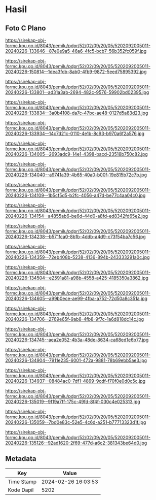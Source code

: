 # Hasil

## Foto C Plano

https://sirekap-obj-formc.kpu.go.id/8043/pemilu/pdpr/52/02/09/20/05/5202092005011-20240226-133646--87e0e9a5-46a6-4fc5-bcb7-56b352fc059f.jpg

https://sirekap-obj-formc.kpu.go.id/8043/pemilu/pdpr/52/02/09/20/05/5202092005011-20240226-150814--1dea3fdb-8ab0-4fb9-9872-5eed75895392.jpg

https://sirekap-obj-formc.kpu.go.id/8043/pemilu/pdpr/52/02/09/20/05/5202092005011-20240226-133801--ad31a3ab-2694-482c-9576-59902bd02395.jpg

https://sirekap-obj-formc.kpu.go.id/8043/pemilu/pdpr/52/02/09/20/05/5202092005011-20240226-133834--3a0b4108-da7c-47bc-ae48-0127d5a83d23.jpg

https://sirekap-obj-formc.kpu.go.id/8043/pemilu/pdpr/52/02/09/20/05/5202092005011-20240226-133934--14c7d21c-0110-4e1b-8c93-b970a6f2a576.jpg

https://sirekap-obj-formc.kpu.go.id/8043/pemilu/pdpr/52/02/09/20/05/5202092005011-20240226-134005--2693adc9-14e1-4398-bacd-23518b750c82.jpg

https://sirekap-obj-formc.kpu.go.id/8043/pemilu/pdpr/52/02/09/20/05/5202092005011-20240226-134040--a9741a39-4b65-40a0-b00f-19e815b72c7b.jpg

https://sirekap-obj-formc.kpu.go.id/8043/pemilu/pdpr/52/02/09/20/05/5202092005011-20240226-134109--1b5cf5d5-b2fc-4056-a47d-be77c4aa04c0.jpg

https://sirekap-obj-formc.kpu.go.id/8043/pemilu/pdpr/52/02/09/20/05/5202092005011-20240226-134154--a4855ab6-be6d-44d0-a8fd-ed8342fd65e2.jpg

https://sirekap-obj-formc.kpu.go.id/8043/pemilu/pdpr/52/02/09/20/05/5202092005011-20240226-134238--b571fca0-8b1b-4ddb-a4d9-c73f54ba7c56.jpg

https://sirekap-obj-formc.kpu.go.id/8043/pemilu/pdpr/52/02/09/20/05/5202092005011-20240226-134359--72eb408b-5238-4136-894b-243333291a0c.jpg

https://sirekap-obj-formc.kpu.go.id/8043/pemilu/pdpr/52/02/09/20/05/5202092005011-20240226-134504--e2591a81-a98b-4558-a425-4185350a3862.jpg

https://sirekap-obj-formc.kpu.go.id/8043/pemilu/pdpr/52/02/09/20/05/5202092005011-20240226-134605--a99b0ece-ae99-4fba-a752-72d50a8c351a.jpg

https://sirekap-obj-formc.kpu.go.id/8043/pemilu/pdpr/52/02/09/20/05/5202092005011-20240226-134706--2769e65f-9ab8-4fb8-9f7c-1a6d818dc14c.jpg

https://sirekap-obj-formc.kpu.go.id/8043/pemilu/pdpr/52/02/09/20/05/5202092005011-20240226-134745--aea2e052-4b3a-48de-8634-ca68ed1e6b77.jpg

https://sirekap-obj-formc.kpu.go.id/8043/pemilu/pdpr/52/02/09/20/05/5202092005011-20240226-134904--7911e235-6001-472a-9881-78b69ebb5ae3.jpg

https://sirekap-obj-formc.kpu.go.id/8043/pemilu/pdpr/52/02/09/20/05/5202092005011-20240226-134937--08484ac0-7df1-4899-9cdf-f70f0e0d0c5c.jpg

https://sirekap-obj-formc.kpu.go.id/8043/pemilu/pdpr/52/02/09/20/05/5202092005011-20240226-135019--9f19a7ff-175c-49fd-8f4f-030c4e025313.jpg

https://sirekap-obj-formc.kpu.go.id/8043/pemilu/pdpr/52/02/09/20/05/5202092005011-20240226-135059--7bd0e83c-52e5-4c6d-a251-b77713323d1f.jpg

https://sirekap-obj-formc.kpu.go.id/8043/pemilu/pdpr/52/02/09/20/05/5202092005011-20240226-135126--92ad1620-2f69-477d-a6c2-381343be64d0.jpg


## Metadata

| Key        | Value               |
| ---------- | ------------------- |
| Time Stamp | 2024-02-26 16:03:53 |
| Kode Dapil | 5202                |




